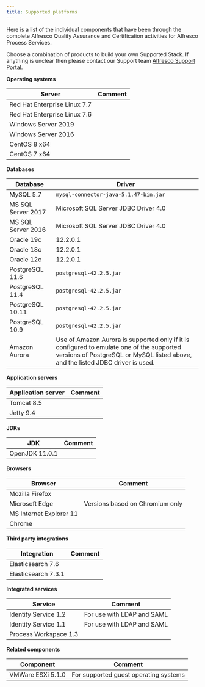 ```yaml
---
title: Supported platforms
---
```


Here is a list of the individual components that have been through the complete 
Alfresco Quality Assurance and Certification activities for Alfresco Process Services.

Choose a combination of products to build your own Supported Stack. If anything is unclear then please contact 
our Support team [Alfresco Support Portal](https://support.alfresco.com).

**Operating systems**

|Server|Comment|
|------|-------|
|Red Hat Enterprise Linux 7.7| |
|Red Hat Enterprise Linux 7.6| |
|Windows Server 2019| |
|Windows Server 2016| |
|CentOS 8 x64| |
|CentOS 7 x64| |

**Databases**

|Database|Driver|
|--------|----|
|MySQL 5.7|`mysql-connector-java-5.1.47-bin.jar`|
|MS SQL Server 2017|Microsoft SQL Server JDBC Driver 4.0|
|MS SQL Server 2016|Microsoft SQL Server JDBC Driver 4.0|
|Oracle 19c|12.2.0.1|
|Oracle 18c|12.2.0.1|
|Oracle 12c|12.2.0.1|
|PostgreSQL 11.6|`postgresql-42.2.5.jar`|
|PostgreSQL 11.4|`postgresql-42.2.5.jar`|
|PostgreSQL 10.11|`postgresql-42.2.5.jar`|
|PostgreSQL 10.9|`postgresql-42.2.5.jar`|
|Amazon Aurora| Use of Amazon Aurora is supported only if it is configured to emulate one of the supported versions of PostgreSQL or MySQL listed above, and the listed JDBC driver is used. |

**Application servers**

|Application server|Comment|
|------------------|-------|
|Tomcat 8.5| |
|Jetty 9.4| |

**JDKs**

|JDK|Comment|
|---|-------|
|OpenJDK 11.0.1| |

**Browsers**

|Browser|Comment|
|-------|-------|
|Mozilla Firefox| |
|Microsoft Edge|Versions based on Chromium only|
|MS Internet Explorer 11| |
|Chrome| |

**Third party integrations**

|Integration|Comment|
|-----------|-------|
|Elasticsearch 7.6| |
|Elasticsearch 7.3.1| |

**Integrated services**

|Service|Comment|
|-------|-------|
|Identity Service 1.2|For use with LDAP and SAML|
|Identity Service 1.1|For use with LDAP and SAML|
|Process Workspace 1.3| |

**Related components**

|Component|Comment|
|---------|-------|
|VMWare ESXi 5.1.0|For supported guest operating systems|
